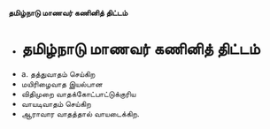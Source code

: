 **தமிழ்நாடு மாணவர் கணினித் திட்டம்**
- # தமிழ்நாடு மாணவர் கணினித் திட்டம்
- a. தத்துவாதம் செய்கிற
- மயிரிழைவாத இயல்பான
- விதிமுறை வாதக்கோட்பாட்டுக்குரிய
- வாயடிவாதம் செய்கிற
- ஆராவார வாதத்தால் வாயடைக்கிற.

